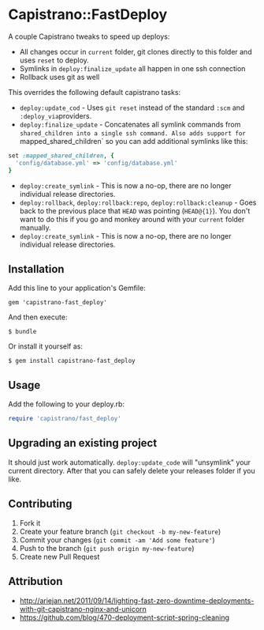# Capistrano::FastDeploy

A couple Capistrano tweaks to speed up deploys:

* All changes occur in `current` folder, git clones directly to this
  folder and uses `reset` to deploy.
* Symlinks in `deploy:finalize_update` all happen in one ssh connection
* Rollback uses git as well

This overrides the following default capistrano tasks:

* `deploy:update_cod` - Uses `git reset` instead of the standard
  `:scm` and `:deploy_via`providers.
* `deploy:finalize_update` - Concatenates all symlink commands from
  `shared_children into a single ssh command. Also adds support for
  `mapped_shared_children` so you can add additional symlinks like this:

```ruby
set :mapped_shared_children, {
  'config/database.yml' => 'config/database.yml'
}
```
* `deploy:create_symlink` - This is now a no-op, there are no longer
  individual release directories.
* `deploy:rollback`, `deploy:rollback:repo`, `deploy:rollback:cleanup` -
  Goes back to the previous place that `HEAD`
  was pointing (`HEAD@{1}`). You don't want to do this if you go and
  monkey around with your `current` folder manually.
* `deploy:create_symlink` - This is now a no-op, there are no longer
  individual release directories.

## Installation

Add this line to your application's Gemfile:

    gem 'capistrano-fast_deploy'

And then execute:

    $ bundle

Or install it yourself as:

    $ gem install capistrano-fast_deploy

## Usage

Add the following to your deploy.rb:

```ruby
require 'capistrano/fast_deploy'
```

## Upgrading an existing project

It should just work automatically. `deploy:update_code` will "unsymlink"
your current directory. After that you can safely delete your releases
folder if you like.

## Contributing

1. Fork it
2. Create your feature branch (`git checkout -b my-new-feature`)
3. Commit your changes (`git commit -am 'Add some feature'`)
4. Push to the branch (`git push origin my-new-feature`)
5. Create new Pull Request

## Attribution

* http://ariejan.net/2011/09/14/lighting-fast-zero-downtime-deployments-with-git-capistrano-nginx-and-unicorn
* https://github.com/blog/470-deployment-script-spring-cleaning

